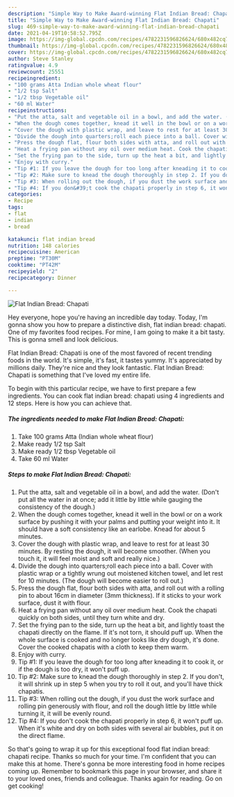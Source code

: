 ```yaml
---
description: "Simple Way to Make Award-winning Flat Indian Bread: Chapati"
title: "Simple Way to Make Award-winning Flat Indian Bread: Chapati"
slug: 469-simple-way-to-make-award-winning-flat-indian-bread-chapati
date: 2021-04-19T10:58:52.795Z
image: https://img-global.cpcdn.com/recipes/4782231596826624/680x482cq70/flat-indian-bread-chapati-recipe-main-photo.jpg
thumbnail: https://img-global.cpcdn.com/recipes/4782231596826624/680x482cq70/flat-indian-bread-chapati-recipe-main-photo.jpg
cover: https://img-global.cpcdn.com/recipes/4782231596826624/680x482cq70/flat-indian-bread-chapati-recipe-main-photo.jpg
author: Steve Stanley
ratingvalue: 4.9
reviewcount: 25551
recipeingredient:
- "100 grams Atta Indian whole wheat flour"
- "1/2 tsp Salt"
- "1/2 tbsp Vegetable oil"
- "60 ml Water"
recipeinstructions:
- "Put the atta, salt and vegetable oil in a bowl, and add the water. (Don&#39;t put all the water in at once; add it little by little while gauging the consistency of the dough.)"
- "When the dough comes together, knead it well in the bowl or on a work surface by pushing it with your palms and putting your weight into it. It should have a soft consistency like an earlobe. Knead for about 5 minutes."
- "Cover the dough with plastic wrap, and leave to rest for at least 30 minutes. By resting the dough, it will become smoother. (When you touch it, it will feel moist and soft and really nice.)"
- "Divide the dough into quarters;roll each piece into a ball. Cover with plastic wrap or a tightly wrung out moistened kitchen towel, and let rest for 10 minutes. (The dough will become easier to roll out.)"
- "Press the dough flat, flour both sides with atta, and roll out with a rolling pin to about 16cm in diameter (3mm thickness). If it sticks to your work surface, dust it with flour."
- "Heat a frying pan without any oil over medium heat. Cook the chapati quickly on both sides, until they turn white and dry."
- "Set the frying pan to the side, turn up the heat a bit, and lightly toast the chapati directly on the flame. If it&#39;s not torn, it should puff up. When the whole surface is cooked and no longer looks like dry dough, it&#39;s done. Cover the cooked chapatis with a cloth to keep them warm."
- "Enjoy with curry."
- "Tip #1: If you leave the dough for too long after kneading it to cook it, or if the dough is too dry, it won&#39;t puff up."
- "Tip #2: Make sure to knead the dough thoroughly in step 2. If you don&#39;t, it will shrink up in step 5 when you try to roll it out, and you&#39;ll have thick chapatis."
- "Tip #3: When rolling out the dough, if you dust the work surface and rolling pin generously with flour, and roll the dough little by little while turning it, it will be evenly round."
- "Tip #4: If you don&#39;t cook the chapati properly in step 6, it won&#39;t puff up. When it&#39;s white and dry on both sides with several air bubbles, put it on the direct flame."
categories:
- Recipe
tags:
- flat
- indian
- bread

katakunci: flat indian bread 
nutrition: 148 calories
recipecuisine: American
preptime: "PT30M"
cooktime: "PT42M"
recipeyield: "2"
recipecategory: Dinner

---
```



![Flat Indian Bread: Chapati](https://img-global.cpcdn.com/recipes/4782231596826624/680x482cq70/flat-indian-bread-chapati-recipe-main-photo.jpg)

Hey everyone, hope you're having an incredible day today. Today, I'm gonna show you how to prepare a distinctive dish, flat indian bread: chapati. One of my favorites food recipes. For mine, I am going to make it a bit tasty. This is gonna smell and look delicious.



Flat Indian Bread: Chapati is one of the most favored of recent trending foods in the world. It's simple, it's fast, it tastes yummy. It's appreciated by millions daily. They're nice and they look fantastic. Flat Indian Bread: Chapati is something that I've loved my entire life.


To begin with this particular recipe, we have to first prepare a few ingredients. You can cook flat indian bread: chapati using 4 ingredients and 12 steps. Here is how you can achieve that.

<!--inarticleads1-->

##### The ingredients needed to make Flat Indian Bread: Chapati:

1. Take 100 grams Atta (Indian whole wheat flour)
1. Make ready 1/2 tsp Salt
1. Make ready 1/2 tbsp Vegetable oil
1. Take 60 ml Water




<!--inarticleads2-->

##### Steps to make Flat Indian Bread: Chapati:

1. Put the atta, salt and vegetable oil in a bowl, and add the water. (Don&#39;t put all the water in at once; add it little by little while gauging the consistency of the dough.)
1. When the dough comes together, knead it well in the bowl or on a work surface by pushing it with your palms and putting your weight into it. It should have a soft consistency like an earlobe. Knead for about 5 minutes.
1. Cover the dough with plastic wrap, and leave to rest for at least 30 minutes. By resting the dough, it will become smoother. (When you touch it, it will feel moist and soft and really nice.)
1. Divide the dough into quarters;roll each piece into a ball. Cover with plastic wrap or a tightly wrung out moistened kitchen towel, and let rest for 10 minutes. (The dough will become easier to roll out.)
1. Press the dough flat, flour both sides with atta, and roll out with a rolling pin to about 16cm in diameter (3mm thickness). If it sticks to your work surface, dust it with flour.
1. Heat a frying pan without any oil over medium heat. Cook the chapati quickly on both sides, until they turn white and dry.
1. Set the frying pan to the side, turn up the heat a bit, and lightly toast the chapati directly on the flame. If it&#39;s not torn, it should puff up. When the whole surface is cooked and no longer looks like dry dough, it&#39;s done. Cover the cooked chapatis with a cloth to keep them warm.
1. Enjoy with curry.
1. Tip #1: If you leave the dough for too long after kneading it to cook it, or if the dough is too dry, it won&#39;t puff up.
1. Tip #2: Make sure to knead the dough thoroughly in step 2. If you don&#39;t, it will shrink up in step 5 when you try to roll it out, and you&#39;ll have thick chapatis.
1. Tip #3: When rolling out the dough, if you dust the work surface and rolling pin generously with flour, and roll the dough little by little while turning it, it will be evenly round.
1. Tip #4: If you don&#39;t cook the chapati properly in step 6, it won&#39;t puff up. When it&#39;s white and dry on both sides with several air bubbles, put it on the direct flame.




So that's going to wrap it up for this exceptional food flat indian bread: chapati recipe. Thanks so much for your time. I'm confident that you can make this at home. There's gonna be more interesting food in home recipes coming up. Remember to bookmark this page in your browser, and share it to your loved ones, friends and colleague. Thanks again for reading. Go on get cooking!
